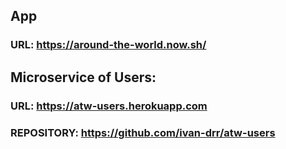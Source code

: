 ## App
### URL: https://around-the-world.now.sh/


## Microservice of Users: 
### URL: https://atw-users.herokuapp.com
### REPOSITORY: https://github.com/ivan-drr/atw-users
